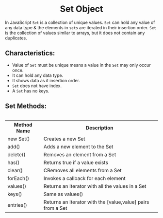 <h1 align="center">Set Object</h1>

In JavaScript `Set` is a collection of unique values. `Set` can hold any value of any data type & the elements in `sets` are iterated in their insertion order. `Set` is the collection of values similar to arrays, but it does not contain any duplicates.

## Characteristics:
- Value of `Set` must be unique means a value in the `Set` may only occur once. 
- It can hold any data type.
- It shows data as it insertion order.
- `Set` does not have index.
- A `Set` has no keys.

## Set Methods:
<table align="left" width="100%">
<tr>
    <th>Method Name</th>
    <th>Description</th>
</tr>
<tr>
  <td>new Set()</td>
  <td>Creates a new Set</td>
</tr>
<tr>
  <td>add()</td>
  <td>Adds a new element to the Set</td>
</tr>
<tr>
  <td>delete()</td>
  <td>Removes an element from a Set</td>
</tr>
<tr>
  <td>has()</td>
  <td>Returns true if a value exists</td>
</tr>
<tr>
  <td>clear()</td>
  <td>CRemoves all elements from a Set</td>
</tr>
  <tr>
  <td>forEach()</td>
  <td>Invokes a callback for each element</td>
</tr>
  <tr>
  <td>values()</td>
  <td>Returns an Iterator with all the values in a Set</td>
</tr>
  <tr>
  <td>keys()</td>
  <td>Same as values()</td>
</tr>
<tr>
<td>entries()</td>
  <td>Returns an Iterator with the [value,value] pairs from a Set</td>
</tr>
